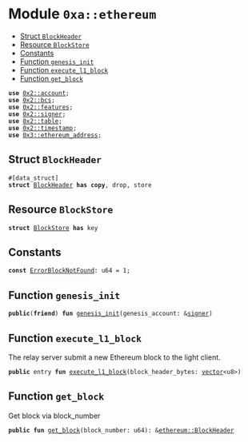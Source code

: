 
<a id="0xa_ethereum"></a>

# Module `0xa::ethereum`



-  [Struct `BlockHeader`](#0xa_ethereum_BlockHeader)
-  [Resource `BlockStore`](#0xa_ethereum_BlockStore)
-  [Constants](#@Constants_0)
-  [Function `genesis_init`](#0xa_ethereum_genesis_init)
-  [Function `execute_l1_block`](#0xa_ethereum_execute_l1_block)
-  [Function `get_block`](#0xa_ethereum_get_block)


<pre><code><b>use</b> <a href="">0x2::account</a>;
<b>use</b> <a href="">0x2::bcs</a>;
<b>use</b> <a href="">0x2::features</a>;
<b>use</b> <a href="">0x2::signer</a>;
<b>use</b> <a href="">0x2::table</a>;
<b>use</b> <a href="">0x2::timestamp</a>;
<b>use</b> <a href="">0x3::ethereum_address</a>;
</code></pre>



<a id="0xa_ethereum_BlockHeader"></a>

## Struct `BlockHeader`



<pre><code>#[data_struct]
<b>struct</b> <a href="ethereum.md#0xa_ethereum_BlockHeader">BlockHeader</a> <b>has</b> <b>copy</b>, drop, store
</code></pre>



<a id="0xa_ethereum_BlockStore"></a>

## Resource `BlockStore`



<pre><code><b>struct</b> <a href="ethereum.md#0xa_ethereum_BlockStore">BlockStore</a> <b>has</b> key
</code></pre>



<a id="@Constants_0"></a>

## Constants


<a id="0xa_ethereum_ErrorBlockNotFound"></a>



<pre><code><b>const</b> <a href="ethereum.md#0xa_ethereum_ErrorBlockNotFound">ErrorBlockNotFound</a>: u64 = 1;
</code></pre>



<a id="0xa_ethereum_genesis_init"></a>

## Function `genesis_init`



<pre><code><b>public</b>(<b>friend</b>) <b>fun</b> <a href="ethereum.md#0xa_ethereum_genesis_init">genesis_init</a>(genesis_account: &<a href="">signer</a>)
</code></pre>



<a id="0xa_ethereum_execute_l1_block"></a>

## Function `execute_l1_block`

The relay server submit a new Ethereum block to the light client.


<pre><code><b>public</b> entry <b>fun</b> <a href="ethereum.md#0xa_ethereum_execute_l1_block">execute_l1_block</a>(block_header_bytes: <a href="">vector</a>&lt;u8&gt;)
</code></pre>



<a id="0xa_ethereum_get_block"></a>

## Function `get_block`

Get block via block_number


<pre><code><b>public</b> <b>fun</b> <a href="ethereum.md#0xa_ethereum_get_block">get_block</a>(block_number: u64): &<a href="ethereum.md#0xa_ethereum_BlockHeader">ethereum::BlockHeader</a>
</code></pre>
